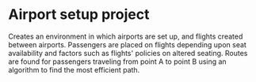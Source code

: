 # Airport setup project
Creates an environment in which airports are set up, and flights created between airports. Passengers are placed on flights depending upon seat availability and factors such as flights' policies on altered seating. Routes are found for passengers traveling from point A to point B using an algorithm to find the most efficient path.
